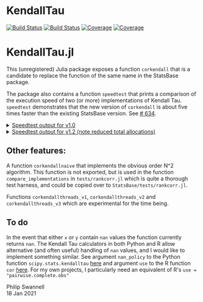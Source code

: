 # KendallTau

[![Build Status](https://travis-ci.com/PGS62/KendallTau.jl.svg?branch=master)](https://travis-ci.com/PGS62/KendallTau.jl)
[![Build Status](https://ci.appveyor.com/api/projects/status/github/PGS62/KendallTau.jl?svg=true)](https://ci.appveyor.com/project/PGS62/KendallTau-jl)
[![Coverage](https://codecov.io/gh/PGS62/KendallTau.jl/branch/master/graph/badge.svg)](https://codecov.io/gh/PGS62/KendallTau.jl)
[![Coverage](https://coveralls.io/repos/github/PGS62/KendallTau.jl/badge.svg?branch=master)](https://coveralls.io/github/PGS62/KendallTau.jl?branch=master)
# KendallTau.jl

This (unregistered) Julia package exposes a function `corkendall` that is a candidate to replace the function of the same name in the StatsBase package. 

The package also contains a function `speedtest` that prints a comparison of the execution speed of two (or more) implementations of Kendall Tau. `speedtest` demonstrates that the new version of `corkendall` is about five times faster than the existing StatsBase version. See [# 634](https://github.com/JuliaStats/StatsBase.jl/issues/634).

<details><summary><ins>Speedtest output for v1.0</ins></summary>
<p>

```
julia> speedtest([StatsBase.corkendall,KendallTau.corkendall,KendallTau.corkendallthreads_v2],2000,10)
###################################################################
Executing speedtest 2021-01-18T15:13:17.189
size(matrix1) = (2000, 10)
StatsBase.corkendall(matrix1)
  33.888 ms (451 allocations: 5.54 MiB)
KendallTau.corkendall(matrix1)
  6.755 ms (3448 allocations: 10.52 MiB)
KendallTau.corkendallthreads_v2(matrix1)
  2.061 ms (3764 allocations: 10.56 MiB)
all(myapprox.(results[2:end], results[1:end - 1], 1.0e-14)) = true
--------------------------------------------------
size(matrix1) = (2000, 10)
size(matrix2) = (2000, 10)
StatsBase.corkendall(matrix1,matrix2)
  76.321 ms (1001 allocations: 12.31 MiB)
KendallTau.corkendall(matrix1,matrix2)
  14.457 ms (7631 allocations: 23.06 MiB)
KendallTau.corkendallthreads_v2(matrix1,matrix2)
  5.414 ms (7712 allocations: 23.07 MiB)
all(myapprox.(results[2:end], results[1:end - 1], 1.0e-14)) = true
--------------------------------------------------
size(vector1) = (2000,)
size(matrix1) = (2000, 10)
StatsBase.corkendall(vector1,matrix1)
  7.372 ms (103 allocations: 1.23 MiB)
KendallTau.corkendall(vector1,matrix1)
  1.383 ms (765 allocations: 2.29 MiB)
KendallTau.corkendallthreads_v2(vector1,matrix1)
  596.899 μs (834 allocations: 2.30 MiB)
all(myapprox.(results[2:end], results[1:end - 1], 1.0e-14)) = true
--------------------------------------------------
size(matrix1) = (2000, 10)
size(vector1) = (2000,)
StatsBase.corkendall(matrix1,vector1)
  7.385 ms (101 allocations: 1.23 MiB)
KendallTau.corkendall(matrix1,vector1)
  1.388 ms (763 allocations: 2.29 MiB)
KendallTau.corkendallthreads_v2(matrix1,vector1)
  570.401 μs (833 allocations: 2.30 MiB)
all(myapprox.(results[2:end], results[1:end - 1], 1.0e-14)) = true
--------------------------------------------------
size(vector1) = (2000,)
size(vector2) = (2000,)
StatsBase.corkendall(vector1,vector2)
  724.700 μs (10 allocations: 126.03 KiB)
KendallTau.corkendall(vector1,vector2)
  210.899 μs (78 allocations: 248.73 KiB)
KendallTau.corkendallthreads_v2(vector1,vector2)
  214.200 μs (80 allocations: 280.23 KiB)
all(myapprox.(results[2:end], results[1:end - 1], 1.0e-14)) = true
--------------------------------------------------
size(manyrepeats1) = (2000,)
size(manyrepeats2) = (2000,)
StatsBase.corkendall(manyrepeats1,manyrepeats2)
  454.900 μs (12 allocations: 157.53 KiB)
KendallTau.corkendall(manyrepeats1,manyrepeats2)
  196.499 μs (158 allocations: 424.02 KiB)
KendallTau.corkendallthreads_v2(manyrepeats1,manyrepeats2)
  200.199 μs (160 allocations: 455.52 KiB)
all(myapprox.(results[2:end], results[1:end - 1], 1.0e-14)) = true
###################################################################
```

</p>
</details>

<details><summary><ins>Speedtest output for v1.2 (note reduced total allocations)</ins></summary>
<p>

```
julia> speedtest([StatsBase.corkendall,KendallTau.corkendall,KendallTau.corkendallthreads_v2],2000,10)
###################################################################
Executing speedtest 2021-01-19T15:48:47.282
size(matrix1) = (2000, 10)
StatsBase.corkendall(matrix1)
  33.396 ms (451 allocations: 5.54 MiB)
KendallTau.corkendall(matrix1)
  6.181 ms (1918 allocations: 7.82 MiB)
Speed ratio KendallTau.corkendall vs StatsBase.corkendall: 5.403073936256269
Ratio of memory allocated KendallTau.corkendall vs StatsBase.corkendall: 1.4125820189187552
KendallTau.corkendallthreads_v2(matrix1)
  1.859 ms (2234 allocations: 7.86 MiB)
Speed ratio KendallTau.corkendallthreads_v2 vs StatsBase.corkendall: 17.968578499946197
Ratio of memory allocated KendallTau.corkendallthreads_v2 vs StatsBase.corkendall: 1.4198018874681153
Results from all 3 functions identical? true
--------------------------------------------------
size(matrix1) = (2000, 10)
size(matrix2) = (2000, 10)
StatsBase.corkendall(matrix1,matrix2)
  75.975 ms (1001 allocations: 12.31 MiB)
KendallTau.corkendall(matrix1,matrix2)
  13.025 ms (4231 allocations: 17.08 MiB)
Speed ratio KendallTau.corkendall vs StatsBase.corkendall: 5.833080047294392
Ratio of memory allocated KendallTau.corkendall vs StatsBase.corkendall: 1.3876125634719136
KendallTau.corkendallthreads_v2(matrix1,matrix2)
  4.622 ms (4311 allocations: 17.09 MiB)
Speed ratio KendallTau.corkendallthreads_v2 vs StatsBase.corkendall: 16.438688050135653
Ratio of memory allocated KendallTau.corkendallthreads_v2 vs StatsBase.corkendall: 1.388440673595684
Results from all 3 functions identical? true
--------------------------------------------------
size(vector1) = (2000,)
size(matrix1) = (2000, 10)
StatsBase.corkendall(vector1,matrix1)
  7.354 ms (103 allocations: 1.23 MiB)
KendallTau.corkendall(vector1,matrix1)
  1.271 ms (425 allocations: 1.69 MiB)
Speed ratio KendallTau.corkendall vs StatsBase.corkendall: 5.787895482449237
Ratio of memory allocated KendallTau.corkendall vs StatsBase.corkendall: 1.375068173930289
KendallTau.corkendallthreads_v2(vector1,matrix1)
  517.401 μs (493 allocations: 1.70 MiB)
Speed ratio KendallTau.corkendallthreads_v2 vs StatsBase.corkendall: 14.213540368109069
Ratio of memory allocated KendallTau.corkendallthreads_v2 vs StatsBase.corkendall: 1.382158262680351
Results from all 3 functions identical? true
--------------------------------------------------
size(matrix1) = (2000, 10)
size(vector1) = (2000,)
StatsBase.corkendall(matrix1,vector1)
  7.364 ms (101 allocations: 1.23 MiB)
KendallTau.corkendall(matrix1,vector1)
  1.269 ms (423 allocations: 1.69 MiB)
Speed ratio KendallTau.corkendall vs StatsBase.corkendall: 5.802143251122843
Ratio of memory allocated KendallTau.corkendall vs StatsBase.corkendall: 1.3750960704103137
KendallTau.corkendallthreads_v2(matrix1,vector1)
  516.100 μs (493 allocations: 1.70 MiB)
Speed ratio KendallTau.corkendallthreads_v2 vs StatsBase.corkendall: 14.26758380158884
Ratio of memory allocated KendallTau.corkendallthreads_v2 vs StatsBase.corkendall: 1.3822610635924135
Results from all 3 functions identical? true
--------------------------------------------------
size(vector1) = (2000,)
size(vector2) = (2000,)
StatsBase.corkendall(vector1,vector2)
  731.800 μs (10 allocations: 126.03 KiB)
KendallTau.corkendall(vector1,vector2)
  198.000 μs (44 allocations: 187.50 KiB)
Speed ratio KendallTau.corkendall vs StatsBase.corkendall: 3.695959595959596
Ratio of memory allocated KendallTau.corkendall vs StatsBase.corkendall: 1.4877262583684603
KendallTau.corkendallthreads_v2(vector1,vector2)
  200.500 μs (46 allocations: 219.00 KiB)
Speed ratio KendallTau.corkendallthreads_v2 vs StatsBase.corkendall: 3.6498753117206983
Ratio of memory allocated KendallTau.corkendallthreads_v2 vs StatsBase.corkendall: 1.7376642697743616
Results from all 3 functions identical? true
--------------------------------------------------
size(manyrepeats1) = (2000,)
size(manyrepeats2) = (2000,)
StatsBase.corkendall(manyrepeats1,manyrepeats2)
  446.600 μs (12 allocations: 157.53 KiB)
KendallTau.corkendall(manyrepeats1,manyrepeats2)
  178.200 μs (95 allocations: 327.00 KiB)
Speed ratio KendallTau.corkendall vs StatsBase.corkendall: 2.506172839506173
Ratio of memory allocated KendallTau.corkendall vs StatsBase.corkendall: 2.0757786153540962
KendallTau.corkendallthreads_v2(manyrepeats1,manyrepeats2)
  181.401 μs (97 allocations: 358.50 KiB)
Speed ratio KendallTau.corkendallthreads_v2 vs StatsBase.corkendall: 2.461948941847068
Ratio of memory allocated KendallTau.corkendallthreads_v2 vs StatsBase.corkendall: 2.275738940686372
Results from all 3 functions identical? true
###################################################################

```
</p>
</details>

## Other features:
A function `corkendallnaive` that implements the obvious order N^2 algorithm. This function is not exported, but is used in the function `compare_implementations` in
`tests/rankcorr.jl` which is quite a thorough test harness, and could be copied over to `StatsBase/tests/rankcorr.jl`.

Functions `corkendallthreads_v1`, `corkendallthreads_v2` and `corkendallthreads_v3` which are experimental for the time being.

## To do
In the event that either `x` or `y` contain `nan` values the function currently returns `nan`. The Kendall Tau calculators in both Python and R allow alternative (and often useful) handling of `nan` values, and I would like to implement something similar. See argument `nan_policy` to the Python function `scipy.stats.kendalltau` [here](https://docs.scipy.org/doc/scipy/reference/generated/scipy.stats.kendalltau.html) and argument `use` to the R function `cor` [here](https://www.rdocumentation.org/packages/stats/versions/3.6.2/topics/cor). For my own projects, I particularly need an equivalent of R's `use = "pairwise.complete.obs"`

Philip Swannell  
18 Jan 2021
